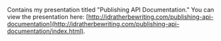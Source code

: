 Contains my presentation titled "Publishing API Documentation." You can view the presentation here: [http://idratherbewriting.com/publishing-api-documentation](http://idratherbewriting.com/publishing-api-documentation/index.html).
